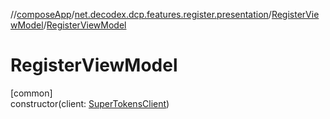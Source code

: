 //[composeApp](../../../index.md)/[net.decodex.dcp.features.register.presentation](../index.md)/[RegisterViewModel](index.md)/[RegisterViewModel](-register-view-model.md)

# RegisterViewModel

[common]\
constructor(client: [SuperTokensClient](../../net.decodex.dcp.core.supertokens/-super-tokens-client/index.md))
